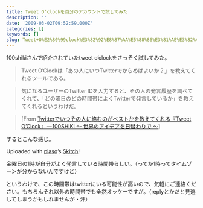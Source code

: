 ```yaml
---
title: Tweet O’clockを自分のアカウントで試してみた
description: ''
date: '2009-03-02T09:52:59.000Z'
categories: []
keywords: []
slug: Tweet+O%E2%80%99clock%E3%82%92%E8%87%AA%E5%88%86%E3%81%AE%E3%82%A2%E3%82%AB%E3%82%A6%E3%83%B3%E3%83%88%E3%81%A7%E8%A9%A6%E3%81%97%E3%81%A6%E3%81%BF...
---
```

100shikiさんで紹介されていたtweet o’clockをさっそく試してみた。

> Tweet O’Clockは「あの人にいつTwitterでからめばよいか？」を教えてくれるツールである。

> 気になるユーザーのTwitter IDを入力すると、その人の発言履歴を調べてくれて、「どの曜日のどの時間帯によくTwitterで発言しているか」を教えてくれるというわけだ。

> \[From [Twitterでいつその人に絡むのがベストかを教えてくれる『Tweet O’Clock』 — 100SHIKI ～ 世界のアイデアを日替わりで ～](http://www.100shiki.com/archives/2009/03/tweetoclock.html)\]

するとこんな感じ。

Uploaded with [plasq](http://plasq.com/)’s [Skitch](http://skitch.com)!

金曜日の1時が自分がよく発言している時間帯らしい。（ってか1時ってタイムゾーンが分からないんですけど）

というわけで、この時間帯はtwitterにいる可能性が高いので、気軽にご連絡ください。もちろんそれ以外の時間帯でも全然オッケーですが。（replyとかだと見逃してしまうかもしれませんが・汗）